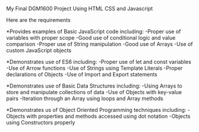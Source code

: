 My Final DGM1600 Project
Using HTML CSS and Javascript

Here are the requirements

*Provides examples of Basic JavaScript code including:
-Proper use of variables with proper scope
-Good use of conditional logic and value comparison
-Proper use of String manipulation
-Good use of Arrays
-Use of custom JavaScript objects

*Demonstrates use of ES6 including:
-Proper use of let and const variables 
-Use of Arrow functions
-Use of Strings using Template Literals
-Proper declarations of Objects
-Use of Import and Export statements

*Demonstrates use of Basic Data Structures including:
-Using Arrays to store and manipulate collections of data
-Use of Objects with key-value pairs
-Iteration through an Array using loops and Array methods

*Demonstrates us of Object Oriented Programming techniques including:
-Objects with properties and methods accessed using dot notation
-Objects using Constructors properly
